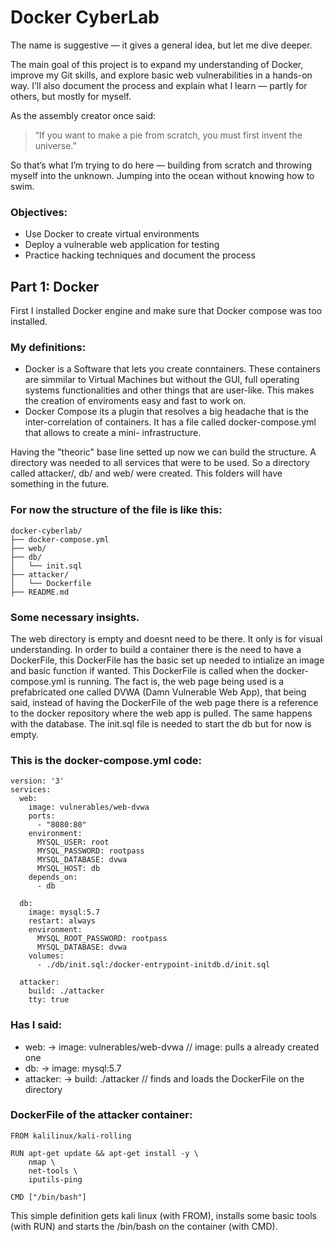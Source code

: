 # Docker CyberLab

The name is suggestive — it gives a general idea, but let me dive deeper.

The main goal of this project is to expand my understanding of Docker, improve my Git skills, and explore basic web vulnerabilities in a hands-on way. I’ll also document the process and explain what I learn — partly for others, but mostly for myself.

As the assembly creator once said:  
> “If you want to make a pie from scratch, you must first invent the universe.”  

So that’s what I’m trying to do here — building from scratch and throwing myself into the unknown. Jumping into the ocean without knowing how to swim.

### Objectives:
- Use Docker to create virtual environments
- Deploy a vulnerable web application for testing
- Practice hacking techniques and document the process

## Part 1: Docker

First I installed Docker engine and make sure that Docker compose was too installed.

### My definitions:
- Docker is a Software that lets you create conntainers. These containers are simmilar to Virtual Machines but without the GUI, full operating systems functionalities and other things that are user-like. This makes the creation of enviroments easy and fast to work on.
- Docker Compose its a plugin that resolves a big headache that is the inter-correlation of containers. It has a file called docker-compose.yml that allows to create a mini- infrastructure. 

Having the "theoric" base line setted up now we can build the structure.
A directory was needed to all services that were to be used. So a directory called attacker/, db/ and web/ were created. This folders will have something in the future.

### For now the structure of the file is like this:
````
docker-cyberlab/
├── docker-compose.yml
├── web/
├── db/
│   └── init.sql
├── attacker/
│   └── Dockerfile
├── README.md
````

### Some necessary insights.

The web directory is empty and doesnt need to be there. It only is for visual understanding. In order to build a container there is the need to have a DockerFile, this DockerFile has the basic set up needed to intialize an image and basic function if wanted. This DockerFile is called when the docker-compose.yml is running. The fact is, the web page being used is a prefabricated one called DVWA (Damn Vulnerable Web App), that being said, instead of having the DockerFile of the web page there is a reference to the docker repository where the web app is pulled. The same happens with the database. The init.sql file is needed to start the db but for now is empty. 

### This is the docker-compose.yml code:

````
version: '3'
services:
  web:
    image: vulnerables/web-dvwa
    ports:
      - "8080:80"
    environment:
      MYSQL_USER: root
      MYSQL_PASSWORD: rootpass
      MYSQL_DATABASE: dvwa
      MYSQL_HOST: db
    depends_on:
      - db

  db:
    image: mysql:5.7
    restart: always
    environment:
      MYSQL_ROOT_PASSWORD: rootpass
      MYSQL_DATABASE: dvwa
    volumes:
      - ./db/init.sql:/docker-entrypoint-initdb.d/init.sql
    
  attacker:
    build: ./attacker
    tty: true
````
### Has I said:
- web: -> image: vulnerables/web-dvwa // image: pulls a already created one
- db: -> image: mysql:5.7
- attacker: -> build: ./attacker // finds and loads the DockerFile on the directory

### DockerFile of the attacker container:

````
FROM kalilinux/kali-rolling

RUN apt-get update && apt-get install -y \
    nmap \
    net-tools \
    iputils-ping

CMD ["/bin/bash"]
````
This simple definition gets kali linux (with FROM), installs some basic tools (with RUN) and starts the /bin/bash on the container (with CMD).

